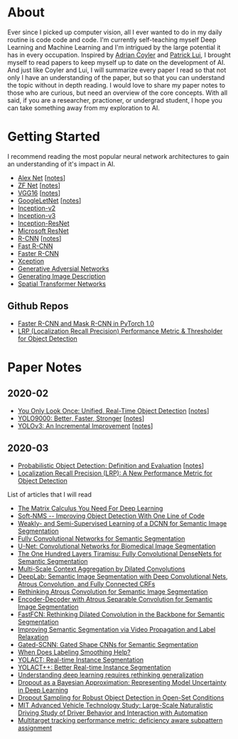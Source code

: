 # About
Ever since I picked up computer vision, all I ever wanted to do in my daily routine is code code and code.  I'm currently self-teaching myself Deep Learning and Machine Learning and I'm intrigued by the large potential it has in every occupation.  Inspired by [Adrian Coyler](https://blog.acolyer.org/about/) and [Patrick Lui](https://github.com/patrick-llgc/Learning-Deep-Learning), I brought myself to read papers to keep myself up to date on the development of AI.  And just like Coyler and Lui, I will summarize every paper I read so that not only I have an understanding of the paper, but so that you can understand the topic without in depth reading.  I would love to share my paper notes to those who are curious, but need an overview of the core concepts.  With all said, if you are a researcher, practioner, or undergrad student, I hope you can take something away from my exploration to AI.

# Getting Started
I recommend reading the most popular neural network architectures to gain an understanding of it's impact in AI. <br>
* [Alex Net](https://papers.nips.cc/paper/4824-imagenet-classification-with-deep-convolutional-neural-networks) [[notes](https://github.com/Nathan-Bernardo/Learning-Deep-Learning/blob/master/Notes/CNN_alexnet.md)] <br>
* [ZF Net](https://arxiv.org/pdf/1311.2901v3.pdf) [[notes](https://github.com/Nathan-Bernardo/Learning-Deep-Learning/blob/master/Notes/CNN_znet.md)] <br>
* [VGG16](https://arxiv.org/abs/1409.1556) [[notes](https://github.com/Nathan-Bernardo/Learning-Deep-Learning/blob/master/Notes/CNN_VGG.md)] <br>
* [GoogleLetNet](https://arxiv.org/abs/1409.4842) [[notes](https://github.com/Nathan-Bernardo/Learning-Deep-Learning/blob/master/Notes/CNN_googleLeNet.md)] <br>
* [Inception-v2](https://arxiv.org/abs/1502.03167) <br>
* [Inception-v3](https://arxiv.org/abs/1512.00567) <br>
* [Inception-ResNet](https://arxiv.org/abs/1602.07261) <br>
* [Microsoft ResNet](https://arxiv.org/pdf/1512.03385v1.pdf) <br>
* [R-CNN](https://arxiv.org/pdf/1311.2524v5.pdf) [[notes](https://github.com/Nathan-Bernardo/Learning-Deep-Learning/blob/master/Notes/R_CNN.md)] <br>
* [Fast R-CNN](https://arxiv.org/pdf/1504.08083.pdf) <br>
* [Faster R-CNN](https://arxiv.org/pdf/1506.01497v3.pdf) <br>
* [Xception](https://arxiv.org/pdf/1610.02357.pdf) <br>
* [Generative Adversial Networks](https://arxiv.org/pdf/1406.2661v1.pdf) <br>
* [Generating Image Description](https://arxiv.org/pdf/1412.2306v2.pdf) <br>
* [Spatial Transformer Networks](https://arxiv.org/pdf/1506.02025.pdf) <br>

## Github Repos
* [Faster R-CNN and Mask R-CNN in PyTorch 1.0](https://github.com/facebookresearch/maskrcnn-benchmark)
* [LRP (Localization Recall Precision) Performance Metric & Thresholder for Object Detection](https://github.com/cancam/LRP)

# Paper Notes
## 2020-02
* [You Only Look Once: Unified, Real-Time Object Detection](https://arxiv.org/abs/1506.02640) [[notes](https://github.com/Nathan-Bernardo/Learning-Deep-Learning/blob/master/Notes/od_yolo.md)]
* [YOLO9000: Better, Faster, Stronger](https://arxiv.org/abs/1612.08242) [[notes](https://github.com/Nathan-Bernardo/Learning-Deep-Learning/blob/master/Notes/od_yolo9000.md)]
* [YOLOv3: An Incremental Improvement](https://arxiv.org/abs/1804.02767) [[notes](https://github.com/Nathan-Bernardo/Learning-Deep-Learning/blob/master/Notes/od_yolov3.md)]

## 2020-03
* [Probabilistic Object Detection: Definition and Evaluation](https://arxiv.org/abs/1811.10800) [[notes](https://github.com/Nathan-Bernardo/Learning-Deep-Learning/blob/master/Notes/od_probabilistic.md)]
* [Localization Recall Precision (LRP): A New Performance Metric for Object Detection](https://arxiv.org/abs/1807.01696)

List of articles that I will read <br>
* [The Matrix Calculus You Need For Deep Learning](https://arxiv.org/abs/1802.01528v2)
* [Soft-NMS -- Improving Object Detection With One Line of Code](https://arxiv.org/abs/1704.04503)
* [Weakly- and Semi-Supervised Learning of a DCNN for Semantic Image Segmentation](https://arxiv.org/abs/1502.02734)
* [Fully Convolutional Networks for Semantic Segmentation](https://arxiv.org/abs/1605.06211)
* [U-Net: Convolutional Networks for Biomedical Image Segmentation](https://arxiv.org/abs/1505.04597)
* [The One Hundred Layers Tiramisu: Fully Convolutional DenseNets for Semantic Segmentation](https://arxiv.org/abs/1611.09326)
* [Multi-Scale Context Aggregation by Dilated Convolutions](https://arxiv.org/abs/1511.07122)
* [DeepLab: Semantic Image Segmentation with Deep Convolutional Nets, Atrous Convolution, and Fully Connected CRFs](https://arxiv.org/abs/1606.00915)
* [Rethinking Atrous Convolution for Semantic Image Segmentation](https://arxiv.org/abs/1706.05587)
* [Encoder-Decoder with Atrous Separable Convolution for Semantic Image Segmentation](https://paperswithcode.com/paper/encoder-decoder-with-atrous-separable)
* [FastFCN: Rethinking Dilated Convolution in the Backbone for Semantic Segmentation](https://paperswithcode.com/paper/fastfcn-rethinking-dilated-convolution-in-the)
* [Improving Semantic Segmentation via Video Propagation and Label Relaxation](https://paperswithcode.com/paper/improving-semantic-segmentation-via-video)
* [Gated-SCNN: Gated Shape CNNs for Semantic Segmentation](https://arxiv.org/abs/1907.05740)
* [When Does Labeling Smoothing Help?](https://arxiv.org/abs/1906.02629)
* [YOLACT: Real-time Instance Segmentation](https://arxiv.org/abs/1904.02689)
* [YOLACT++: Better Real-time Instance Segmentation](https://arxiv.org/abs/1912.06218)
* [Understanding deep learning requires rethinking generalization](https://arxiv.org/abs/1611.03530)
* [Dropout as a Bayesian Approximation: Representing Model Uncertainty in Deep Learning](https://arxiv.org/abs/1506.02142)
* [Dropout Sampling for Robust Object Detection in Open-Set Conditions](https://arxiv.org/abs/1710.06677)
* [MIT Advanced Vehicle Technology Study: Large-Scale Naturalistic Driving Study of Driver Behavior and Interaction with Automation](https://arxiv.org/abs/1711.06976)
* [Multitarget tracking performance metric: deficiency aware subpattern assignment](https://ieeexplore.ieee.org/document/8306032)




